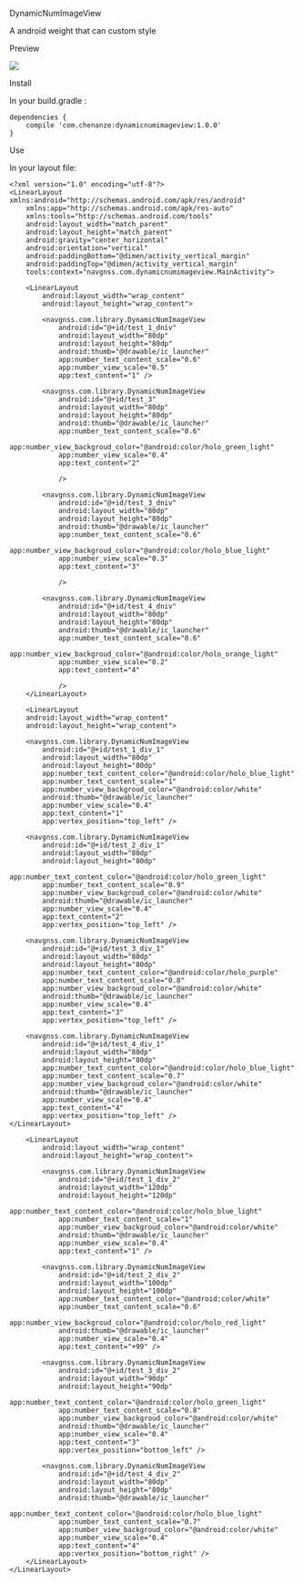 DynamicNumImageView



A android weight that can custom style

Preview

![](device-2016-12-06-163517_small.png)

Install

In your build.gradle :

    dependencies {
        compile 'com.chenanze:dynamicnumimageview:1.0.0'
    }



Use

In your layout file:

    <?xml version="1.0" encoding="utf-8"?>
    <LinearLayout xmlns:android="http://schemas.android.com/apk/res/android"
        xmlns:app="http://schemas.android.com/apk/res-auto"
        xmlns:tools="http://schemas.android.com/tools"
        android:layout_width="match_parent"
        android:layout_height="match_parent"
        android:gravity="center_horizontal"
        android:orientation="vertical"
        android:paddingBottom="@dimen/activity_vertical_margin"
        android:paddingTop="@dimen/activity_vertical_margin"
        tools:context="navgnss.com.dynamicnumimageview.MainActivity">
    
        <LinearLayout
            android:layout_width="wrap_content"
            android:layout_height="wrap_content">
    
            <navgnss.com.library.DynamicNumImageView
                android:id="@+id/test_1_dniv"
                android:layout_width="80dp"
                android:layout_height="80dp"
                android:thumb="@drawable/ic_launcher"
                app:number_text_content_scale="0.6"
                app:number_view_scale="0.5"
                app:text_content="1" />
    
            <navgnss.com.library.DynamicNumImageView
                android:id="@+id/test_3"
                android:layout_width="80dp"
                android:layout_height="80dp"
                android:thumb="@drawable/ic_launcher"
                app:number_text_content_scale="0.6"
                app:number_view_backgroud_color="@android:color/holo_green_light"
                app:number_view_scale="0.4"
                app:text_content="2"
    
                />
    
            <navgnss.com.library.DynamicNumImageView
                android:id="@+id/test_3_dniv"
                android:layout_width="80dp"
                android:layout_height="80dp"
                android:thumb="@drawable/ic_launcher"
                app:number_text_content_scale="0.6"
                app:number_view_backgroud_color="@android:color/holo_blue_light"
                app:number_view_scale="0.3"
                app:text_content="3"
    
                />
    
            <navgnss.com.library.DynamicNumImageView
                android:id="@+id/test_4_dniv"
                android:layout_width="80dp"
                android:layout_height="80dp"
                android:thumb="@drawable/ic_launcher"
                app:number_text_content_scale="0.6"
                app:number_view_backgroud_color="@android:color/holo_orange_light"
                app:number_view_scale="0.2"
                app:text_content="4"
    
                />
        </LinearLayout>
    
        <LinearLayout
        android:layout_width="wrap_content"
        android:layout_height="wrap_content">
    
        <navgnss.com.library.DynamicNumImageView
            android:id="@+id/test_1_div_1"
            android:layout_width="80dp"
            android:layout_height="80dp"
            app:number_text_content_color="@android:color/holo_blue_light"
            app:number_text_content_scale="1"
            app:number_view_backgroud_color="@android:color/white"
            android:thumb="@drawable/ic_launcher"
            app:number_view_scale="0.4"
            app:text_content="1"
            app:vertex_position="top_left" />
    
        <navgnss.com.library.DynamicNumImageView
            android:id="@+id/test_2_div_1"
            android:layout_width="80dp"
            android:layout_height="80dp"
            app:number_text_content_color="@android:color/holo_green_light"
            app:number_text_content_scale="0.9"
            app:number_view_backgroud_color="@android:color/white"
            android:thumb="@drawable/ic_launcher"
            app:number_view_scale="0.4"
            app:text_content="2"
            app:vertex_position="top_left" />
    
        <navgnss.com.library.DynamicNumImageView
            android:id="@+id/test_3_div_1"
            android:layout_width="80dp"
            android:layout_height="80dp"
            app:number_text_content_color="@android:color/holo_purple"
            app:number_text_content_scale="0.8"
            app:number_view_backgroud_color="@android:color/white"
            android:thumb="@drawable/ic_launcher"
            app:number_view_scale="0.4"
            app:text_content="3"
            app:vertex_position="top_left" />
    
        <navgnss.com.library.DynamicNumImageView
            android:id="@+id/test_4_div_1"
            android:layout_width="80dp"
            android:layout_height="80dp"
            app:number_text_content_color="@android:color/holo_blue_light"
            app:number_text_content_scale="0.7"
            app:number_view_backgroud_color="@android:color/white"
            android:thumb="@drawable/ic_launcher"
            app:number_view_scale="0.4"
            app:text_content="4"
            app:vertex_position="top_left" />
    </LinearLayout>
    
        <LinearLayout
            android:layout_width="wrap_content"
            android:layout_height="wrap_content">
    
            <navgnss.com.library.DynamicNumImageView
                android:id="@+id/test_1_div_2"
                android:layout_width="120dp"
                android:layout_height="120dp"
                app:number_text_content_color="@android:color/holo_blue_light"
                app:number_text_content_scale="1"
                app:number_view_backgroud_color="@android:color/white"
                android:thumb="@drawable/ic_launcher"
                app:number_view_scale="0.4"
                app:text_content="1" />
    
            <navgnss.com.library.DynamicNumImageView
                android:id="@+id/test_2_div_2"
                android:layout_width="100dp"
                android:layout_height="100dp"
                app:number_text_content_color="@android:color/white"
                app:number_text_content_scale="0.6"
                app:number_view_backgroud_color="@android:color/holo_red_light"
                android:thumb="@drawable/ic_launcher"
                app:number_view_scale="0.4"
                app:text_content="+99" />
    
            <navgnss.com.library.DynamicNumImageView
                android:id="@+id/test_3_div_2"
                android:layout_width="90dp"
                android:layout_height="90dp"
                app:number_text_content_color="@android:color/holo_green_light"
                app:number_text_content_scale="0.8"
                app:number_view_backgroud_color="@android:color/white"
                android:thumb="@drawable/ic_launcher"
                app:number_view_scale="0.4"
                app:text_content="3"
                app:vertex_position="bottom_left" />
    
            <navgnss.com.library.DynamicNumImageView
                android:id="@+id/test_4_div_2"
                android:layout_width="80dp"
                android:layout_height="80dp"
                android:thumb="@drawable/ic_launcher"
                app:number_text_content_color="@android:color/holo_blue_light"
                app:number_text_content_scale="0.7"
                app:number_view_backgroud_color="@android:color/white"
                app:number_view_scale="0.4"
                app:text_content="4"
                app:vertex_position="bottom_right" />
        </LinearLayout>
    </LinearLayout>
    
